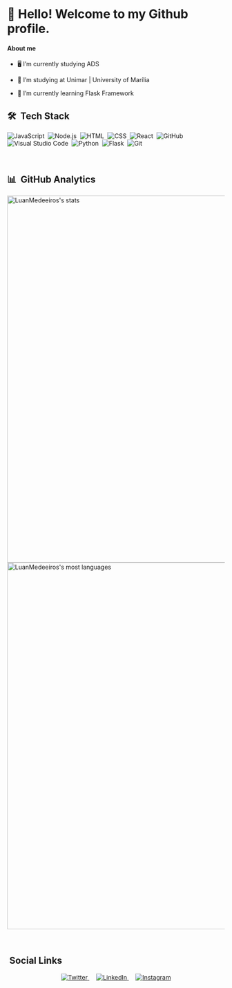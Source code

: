 # 👋 Hello! Welcome to my Github profile.

#### About me

- 🖥️  I’m currently studying ADS

- 🔭 I’m studying at Unimar | University of Marília

- 🌱 I’m currently learning Flask Framework

## 🛠 &nbsp;Tech Stack

![JavaScript](https://img.shields.io/badge/-JavaScript-05122A?style=flat&logo=javascript)&nbsp;
![Node.js](https://img.shields.io/badge/-Node.js-05122A?style=flat&logo=node.js)&nbsp;
![HTML](https://img.shields.io/badge/-HTML-05122A?style=flat&logo=HTML5)&nbsp;
![CSS](https://img.shields.io/badge/-CSS-05122A?style=flat&logo=CSS3&logoColor=1572B6)&nbsp;
![React](https://img.shields.io/badge/-React-05122A?style=flat&logo=react)&nbsp;
![GitHub](https://img.shields.io/badge/-GitHub-05122A?style=flat&logo=github)&nbsp;
![Visual Studio Code](https://img.shields.io/badge/-Visual%20Studio%20Code-05122A?style=flat&logo=visual-studio-code&logoColor=007ACC)&nbsp;
![Python](https://img.shields.io/badge/-Python-05122A?style=flat&logo=python&logoColor=yellow)&nbsp;
![Flask](https://img.shields.io/badge/-Flask-05122A?style=flat&logo=flask&logoColor=black)&nbsp;
![Git](https://img.shields.io/badge/-Git-05122A?style=flat&logo=git&logoColor=F05032)&nbsp;

<br>

## 📊 &nbsp;GitHub Analytics

<p align="left">
<img width="850em" src="https://github-readme-stats.vercel.app/api?username=LuanMedeeiros&show_icons=true&theme=jolly" alt="LuanMedeeiros's stats"/>
<img width="850em" src="https://github-readme-stats.vercel.app/api/top-langs/?username=LuanMedeeiros&layout=compact&theme=jolly" alt="LuanMedeeiros's most languages"/>
</p>

<br>

## &nbsp;Social Links

<p align="center">
  <a href="https://twitter.com/Lupmalves" target="_blank">
    <img src="https://img.shields.io/badge/-Twitter-1DA1F2?style=for-the-badge&logo=twitter&logoColor=white" alt="Twitter">
  </a>&nbsp;&nbsp;&nbsp;
  <a href="https://linkedin.com/in/luan-medeiros-47a0a5231/" target="_blank">
    <img src="https://img.shields.io/badge/-LinkedIn-0077B5?style=for-the-badge&logo=linkedin&logoColor=white" alt="LinkedIn">
  </a>&nbsp;&nbsp;&nbsp;
  <a href="https://instagram.com/luan_meedeiros" target="_blank">
    <img src="https://img.shields.io/badge/-Instagram-E4405F?style=for-the-badge&logo=instagram&logoColor=white" alt="Instagram">
  </a>
</p>


